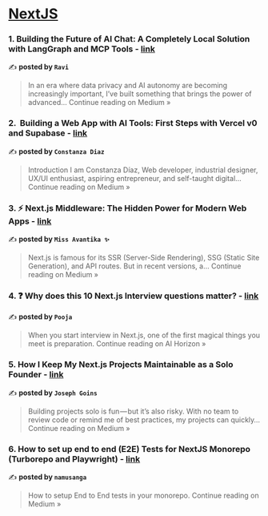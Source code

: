
<h1><a href=https://medium.com/tag/nextjs/recommended target="_blank" rel="noopener noreferrer">NextJS</a></h1>
<h3>1. Building the Future of AI Chat: A Completely Local Solution with LangGraph and MCP Tools - <a href="https://medium.com/@rebuildwithcode/building-the-future-of-ai-chat-a-completely-local-solution-with-langgraph-and-mcp-tools-673a54c1b2b7?source=rss------nextjs-5" target="_blank" rel="noopener noreferrer">link</a></h3>

✍️ **posted by `Ravi`**

<blockquote>In an era where data privacy and AI autonomy are becoming increasingly important, I’ve built something that brings the power of advanced…
Continue reading on Medium »</blockquote>

<h3>2. ️ Building a Web App with AI Tools: First Steps with Vercel v0 and Supabase - <a href="https://medium.com/@constanzadiaz.dev/%EF%B8%8F-building-a-web-app-with-ai-tools-first-steps-with-vercel-v0-and-supabase-22bbd8804077?source=rss------nextjs-5" target="_blank" rel="noopener noreferrer">link</a></h3>

✍️ **posted by `Constanza Diaz`**

<blockquote>Introduction
 I am Constanza Díaz, Web developer, industrial designer, UX/UI enthusiast, aspiring entrepreneur, and self-taught digital…
Continue reading on Medium »</blockquote>

<h3>3. ⚡ Next.js Middleware: The Hidden Power for Modern Web Apps - <a href="https://medium.com/@missAvantika/next-js-middleware-the-hidden-power-for-modern-web-apps-cd8ad25a8b86?source=rss------nextjs-5" target="_blank" rel="noopener noreferrer">link</a></h3>

✍️ **posted by `Miss Avantika ✨`**

<blockquote>Next.js is famous for its SSR (Server-Side Rendering), SSG (Static Site Generation), and API routes. But in recent versions, a…
Continue reading on Medium »</blockquote>

<h3>4. ❓ Why does this 10 Next.js Interview questions matter? - <a href="https://medium.com/mind-meets-machine/why-does-this-10-next-js-interview-questions-matter-7da7369e1e28?source=rss------nextjs-5" target="_blank" rel="noopener noreferrer">link</a></h3>

✍️ **posted by `Pooja `**

<blockquote>When you start interview in Next.js, one of the first magical things you meet is preparation.
Continue reading on AI Horizon »</blockquote>

<h3>5. How I Keep My Next.js Projects Maintainable as a Solo Founder - <a href="https://medium.com/@joseph.goins/how-i-keep-my-next-js-projects-maintainable-as-a-solo-founder-874b4bb7c9c1?source=rss------nextjs-5" target="_blank" rel="noopener noreferrer">link</a></h3>

✍️ **posted by `Joseph Goins`**

<blockquote>Building projects solo is fun — but it’s also risky. With no team to review code or remind me of best practices, my projects can quickly…
Continue reading on Medium »</blockquote>

<h3>6. How to set up end to end (E2E) Tests for NextJS Monorepo (Turborepo and Playwright) - <a href="https://aiablog.medium.com/how-to-set-up-end-to-end-e2e-tests-for-nextjs-monorepo-turborepo-and-playwright-455632c7395c?source=rss------nextjs-5" target="_blank" rel="noopener noreferrer">link</a></h3>

✍️ **posted by `namusanga`**

<blockquote>How to setup End to End tests in your monorepo.
Continue reading on Medium »</blockquote>

